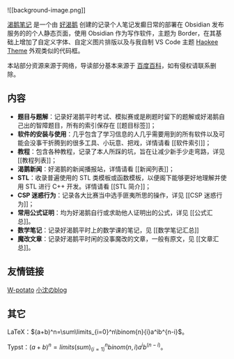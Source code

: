 ![[background-image.png]]

[渴鹅笔记](https://publish.obsidian.md/haokee-note/) 是一个由 [好渴鹅](https://www.luogu.com.cn/user/661980) 创建的记录个人笔记发癫日常的部署在 Obsidian 发布服务的的个人静态页面，使用 Obsidian 作为写作软件，主题为 Border，在其基础上增加了自定义字体、自定义图片排版以及与我自制 VS Code 主题 [Haokee Theme](https://marketplace.visualstudio.com/items?itemName=haokee.haokee-theme) 外观类似的代码框。

本站部分资源来源于网络，导读部分基本来源于 [百度百科](https://baike.baidu.com/)，如有侵权请联系删除。

## 内容

- **题目与题解**：记录好渴鹅平时考试、模拟赛或是刷题时留下的题解或好渴鹅自己出的智障题目，所有的索引保存在 [[题目标签]]；
- **软件的安装与使用**：几乎包含了学习信息的人几乎需要用到的所有软件以及可能会没事干折腾到的很多工具、小玩意、把戏，详情请看 [[软件索引]]；
- **教程**：包含各种教程，记录了本人所踩的坑，旨在让减少新手少走弯路，详见 [[教程列表]]；
- **渴鹅新闻**：好渴鹅的新闻播报站，详情请看 [[新闻列表]]；
- **STL**：收录普遍使用的 STL 类模板或函数模板，以便阁下能够更好地理解并使用 STL 进行 C++ 开发。详情请看 [[STL 简介]]；
- **CSP 迷惑行为**：记录各大比赛当中选手匪夷所思的操作，详见 [[CSP 迷惑行为]]；
- **常用公式证明**：均为好渴鹅自行或求助他人证明出的公式，详见 [[公式汇总]]。
- **数学笔记**：记录好渴鹅平时上的数学课的笔记，见 [[数学笔记汇总]]
- **魔改文章**：记录好渴鹅平时闲的没事魔改的文章，一般有原文，见 [[文章汇总]]。

## 友情链接

[W-potato](https://www.cnblogs.com/GenesisCrystal) [小沈のblog](https://publish.obsidian.md/xiaoshen-blog)

## 其它

LaTeX：$(a+b)^n=\sum\limits_{i=0}^n\binom{n}{i}a^ib^{n-i}$。

Typst：$(a+b)^n=limits(sum)_(i=1)^n binom(n, i) a^i b^(n-i)$。

